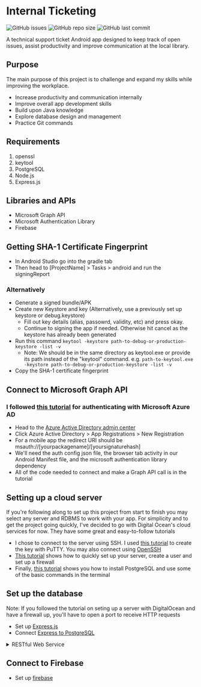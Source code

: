 # Internal Ticketing

![GitHub issues](https://img.shields.io/github/issues/xsynergyx/internal-ticketing?logo=GitHub&style=plastic)
![GitHub repo size](https://img.shields.io/github/repo-size/xsynergyx/internal-ticketing?color=%2300&style=plastic)
![GitHub last commit](https://img.shields.io/github/last-commit/xsynergyx/internal-ticketing?color=%2300&style=plastic)


A technical support ticket Android app designed to keep track of open issues, assist productivity and improve communication at the local library.


## Purpose
The main purpose of this project is to challenge and expand my skills while improving the workplace.
* Increase productivity and communication internally
* Improve overall app development skills
* Build upon Java knowledge 
* Explore database design and management
* Practice Git commands

## Requirements
1. openssl
2. keytool
3. PostgreSQL
4. Node.js
5. Express.js

## Libraries and APIs
* Microsoft Graph API
* Microsoft Authentication Library
* Firebase


## Getting SHA-1 Certificate Fingerprint
* In Android Studio go into the gradle tab
* Then head to [ProjectName] > Tasks > android and run the signingReport

### Alternatively
* Generate a signed bundle/APK
* Create new Keystore and key (Alternatively, use a previously set up keystore or debug.keystore)
	* Fill out key details (alias, passowrd, validity, etc) and press okay.
	* Continue to signing the app if needed. Otherwise hit cancel as the keystore has already been generated
* Run this command ```keytool -keystore path-to-debug-or-production-keystore -list -v```
	* Note: We should be in the same directory as keytool.exe or provide its path instead of the "keytool" command. e.g. ```path-to-keytool.exe -keystore path-to-debug-or-production-keystore -list -v```
* Copy the SHA-1 certificate fingerprint

## Connect to Microsoft Graph API

### I followed [this tutorial](https://docs.microsoft.com/en-us/azure/active-directory/develop/tutorial-v2-android) for authenticating with Microsoft Azure AD
* Head to the [Azure Active Directory admin center](https://login.microsoftonline.com/organizations/oauth2/v2.0/authorize?redirect_uri=https%3A%2F%2Faad.portal.azure.com%2Fsignin%2Findex%2F&response_type=code%20id_token&scope=https%3A%2F%2Fmanagement.core.windows.net%2F%2Fuser_impersonation%20openid%20email%20profile&state=OpenIdConnect.AuthenticationProperties%3Dc7ytCNP61TAWu2B1xJoVi1gSCdgixcAvVfzleU3fIV5BZRiSMuFFGil3cYFEg6s8SFh1YaxS0BBwLfTWVZLm9eM4zj_h4rCWpZjFSrJJamVcgNYQwJKTg9XgAJr1xfR-UzoZU579onnQkTicSuc2Aa5Wqsc3FjhP259GQRCVIV7ICnVeIJt5HnlfPDwmlArwxDCeUor77P4R4Qtnwh8CPWajxApECGeAOmqxNYlDb09PJgT4QcDzR9FJBclgyEFgMRZdxNuOiBurwJhhLLo1wt5D7WLjRs93Ziv5IC3232U_i7xtsr6snPT15udR981DdF27kg08E4QT4EEAhxB6pMqe6zXSsOyULz2QiD3xQkdKk3hqcMuETGOleVUVj4X6&response_mode=form_post&nonce=637672513817645611.YjA2MjYzNjgtN2JiMy00ZTRmLTkzMDQtODVmN2I2MTRlODE0ZmRkNmZmOGEtMzk0YS00OWEwLWE4OWItMzdiOGNjNjVmYTM0&client_id=c44b4083-3bb0-49c1-b47d-974e53cbdf3c&site_id=501430&client-request-id=5cab1b65-00e0-4118-b736-e318fc1cdacb&x-client-SKU=ID_NET472&x-client-ver=6.11.0.0)
* Click Azure Active Directory > App Registrations > New Registration
* For a mobile app the redirect URI should be msauth://[yourpackagename]/[yoursignaturehash]
* We'll need the auth config json file, the browser tab activity in our Android Manifest file, and the microsoft authentication library dependency
* All of the code needed to connect and make a Graph API call is in the tutorial

## Setting up a cloud server
If you're following along to set up this project from start to finish you may select any server and RDBMS to work with your app.
For simplicity and to get the project going quickly, I've decided to go with Digital Ocean's cloud services for now.
They have some great and easy-to-follow tutorials
* I chose to connect to the server using SSH. I used [this tutorial](https://docs.digitalocean.com/products/droplets/how-to/connect-with-ssh/putty/) to create the key with PuTTY. You may also connect using [OpenSSH](https://docs.digitalocean.com/products/droplets/how-to/connect-with-ssh/openssh/)
* [This tutorial](https://www.digitalocean.com/community/tutorials/initial-server-setup-with-ubuntu-20-04) shows how to quickly set up your server, create a user and set up a firewall
* Finally, [this tutorial](https://www.digitalocean.com/community/tutorials/how-to-install-and-use-postgresql-on-ubuntu-20-04) shows you how to install PostgreSQL and use some of the basic commands in the terminal

## Set up the database
Note: If you followed the tutorial on seting up a server with DigitalOcean and have a firewall up, you'll have to open a port to receive HTTP requests
* Set up [Express.js](http://expressjs.com/en/starter/installing.html)
* Connect [Express to PostgreSQL](https://expressjs.com/en/guide/database-integration.html#postgresql)

<details>
<summary>RESTful Web Service</summary>
<code>
curl -fsSL https://deb.nodesource.com/setup_16.x | sudo -E bash -<br>
sudo apt install nodejs<br>
npm install pg-promise<br>
npm install dotenv<br>
</code>
</details>

## Connect to Firebase
* Set up [firebase](https://firebase.google.com/docs/cloud-messaging/android/client)

<!-- 
Video on promises https://www.youtube.com/watch?v=Y-aWVUAul9w&list=PLVvjrrRCBy2JSPVPlRmdiWnZ-c6PlzEVA>

-->